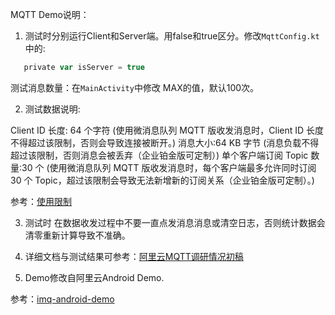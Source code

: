MQTT Demo说明：

1. 测试时分别运行Client和Server端。用false和true区分。修改`MqttConfig.kt`中的:

```groovy
   private var isServer = true
```

测试消息数量：在`MainActivity`中修改 MAX的值，默认100次。

2. 测试数据说明:

Client ID 长度: 64 个字符 (使用微消息队列 MQTT 版收发消息时，Client ID 长度不得超过该限制，否则会导致连接被断开。)
消息大小:64 KB 字节 (消息负载不得超过该限制，否则消息会被丢弃（企业铂金版可定制）)
单个客户端订阅 Topic 数量:30 个 (使用微消息队列 MQTT 版收发消息时，每个客户端最多允许同时订阅 30 个 Topic，超过该限制会导致无法新增新的订阅关系（企业铂金版可定制）。)

参考：[使用限制](https://help.aliyun.com/document_detail/63620.html?spm=a2c4g.11186623.6.554.1b93ae8aEDDoz4)

3. 测试时 在数据收发过程中不要一直点发消息消息或清空日志，否则统计数据会清零重新计算导致不准确。

4. 详细文档与测试结果可参考：[阿里云MQTT调研情况初稿](http://confluence.fiture.com/pages/viewpage.action?pageId=27564821)

5. Demo修改自阿里云Android Demo.

参考：[imq-android-demo](https://code.aliyun.com/aliware_mqtt/mqtt-demo/tree/master?spm=a2c4g.11186623.2.38.2a6d6fc61PlS3K)
